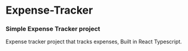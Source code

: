 # Expense-Tracker

<h3> Simple Expense Tracker project </h3>

<p> Expense tracker project that tracks expenses, Built in React Typescript. </p>
